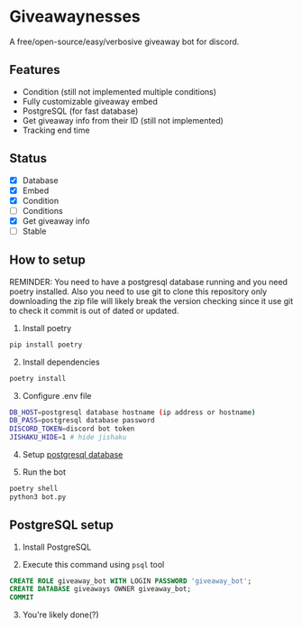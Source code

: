 # Giveawaynesses

A free/open-source/easy/verbosive giveaway bot for discord.

## Features

- Condition (still not implemented multiple conditions)
- Fully customizable giveaway embed
- PostgreSQL (for fast database)
- Get giveaway info from their ID (still not implemented)
- Tracking end time

## Status

- [x] Database
- [x] Embed
- [x] Condition
- [ ] Conditions
- [x] Get giveaway info
- [ ] Stable

## How to setup

REMINDER: You need to have a postgresql database running and you need poetry installed. Also you need to use git to clone this repository only downloading the zip file will likely break the version checking since it use git to check it commit is out of dated or updated.

1. Install poetry

```bash
pip install poetry
```

2. Install dependencies

```bash
poetry install
```

3. Configure .env file

```bash
DB_HOST=postgresql database hostname (ip address or hostname)
DB_PASS=postgresql database password
DISCORD_TOKEN=discord bot token
JISHAKU_HIDE=1 # hide jishaku
```  

4. Setup [postgresql database](#postgresql-setup)

5. Run the bot

```bash
poetry shell
python3 bot.py
```

## PostgreSQL setup

1. Install PostgreSQL

2. Execute this command using `psql` tool

```sql
CREATE ROLE giveaway_bot WITH LOGIN PASSWORD 'giveaway_bot';
CREATE DATABASE giveaways OWNER giveaway_bot;
COMMIT

```

3. You're likely done(?)
